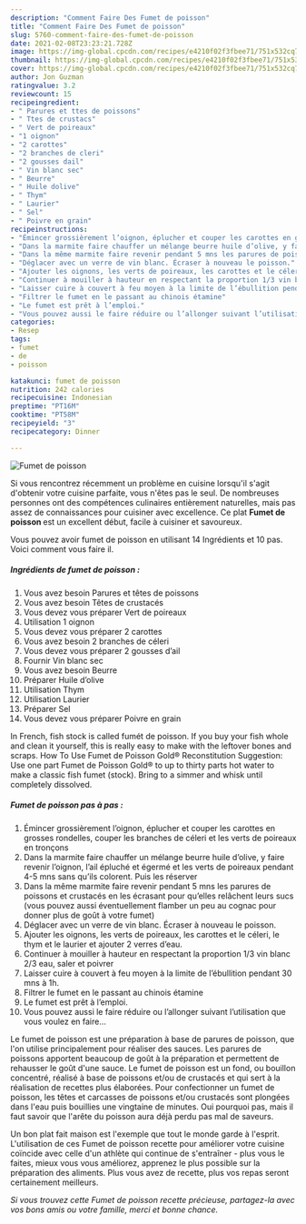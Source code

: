 ```yaml
---
description: "Comment Faire Des Fumet de poisson"
title: "Comment Faire Des Fumet de poisson"
slug: 5760-comment-faire-des-fumet-de-poisson
date: 2021-02-08T23:23:21.728Z
image: https://img-global.cpcdn.com/recipes/e4210f02f3fbee71/751x532cq70/fumet-de-poisson-photo-principale-de-la-recette.jpg
thumbnail: https://img-global.cpcdn.com/recipes/e4210f02f3fbee71/751x532cq70/fumet-de-poisson-photo-principale-de-la-recette.jpg
cover: https://img-global.cpcdn.com/recipes/e4210f02f3fbee71/751x532cq70/fumet-de-poisson-photo-principale-de-la-recette.jpg
author: Jon Guzman
ratingvalue: 3.2
reviewcount: 15
recipeingredient:
- " Parures et ttes de poissons"
- " Ttes de crustacs"
- " Vert de poireaux"
- "1 oignon"
- "2 carottes"
- "2 branches de cleri"
- "2 gousses dail"
- " Vin blanc sec"
- " Beurre"
- " Huile dolive"
- " Thym"
- " Laurier"
- " Sel"
- " Poivre en grain"
recipeinstructions:
- "Émincer grossièrement l’oignon, éplucher et couper les carottes en grosses rondelles, couper les branches de céleri et les verts de poireaux en tronçons"
- "Dans la marmite faire chauffer un mélange beurre huile d’olive, y faire revenir l’oignon, l’ail épluché et égermé et les verts de poireaux pendant 4-5 mns sans qu’ils colorent. Puis les réserver"
- "Dans la même marmite faire revenir pendant 5 mns les parures de poissons et crustacés en les écrasant pour qu’elles relâchent leurs sucs (vous pouvez aussi éventuellement flamber un peu au cognac pour donner plus de goût à votre fumet)"
- "Déglacer avec un verre de vin blanc. Écraser à nouveau le poisson."
- "Ajouter les oignons, les verts de poireaux, les carottes et le céleri, le thym et le laurier et ajouter 2 verres d’eau."
- "Continuer à mouiller à hauteur en respectant la proportion 1/3 vin blanc 2/3 eau, saler et poivrer"
- "Laisser cuire à couvert à feu moyen à la limite de l’ébullition pendant 30 mns à 1h."
- "Filtrer le fumet en le passant au chinois étamine"
- "Le fumet est prêt à l’emploi."
- "Vous pouvez aussi le faire réduire ou l’allonger suivant l’utilisation que vous voulez en faire..."
categories:
- Resep
tags:
- fumet
- de
- poisson

katakunci: fumet de poisson 
nutrition: 242 calories
recipecuisine: Indonesian
preptime: "PT16M"
cooktime: "PT58M"
recipeyield: "3"
recipecategory: Dinner

---
```



![Fumet de poisson](https://img-global.cpcdn.com/recipes/e4210f02f3fbee71/751x532cq70/fumet-de-poisson-photo-principale-de-la-recette.jpg)

Si vous rencontrez récemment un problème en cuisine lorsqu'il s'agit d'obtenir votre cuisine parfaite, vous n'êtes pas le seul. De nombreuses personnes ont des compétences culinaires entièrement naturelles, mais pas assez de connaissances pour cuisiner avec excellence. Ce plat <strong> Fumet de poisson </strong> est un excellent début, facile à cuisiner et savoureux.

<!--inarticleads1-->

Vous pouvez avoir fumet de poisson en utilisant 14 Ingrédients et 10 pas. Voici comment vous faire il.

##### Ingrédients de fumet de poisson :

1. Vous avez besoin  Parures et têtes de poissons
1. Vous avez besoin  Têtes de crustacés
1. Vous devez vous préparer  Vert de poireaux
1. Utilisation 1 oignon
1. Vous devez vous préparer 2 carottes
1. Vous avez besoin 2 branches de céleri
1. Vous devez vous préparer 2 gousses d’ail
1. Fournir  Vin blanc sec
1. Vous avez besoin  Beurre
1. Préparer  Huile d’olive
1. Utilisation  Thym
1. Utilisation  Laurier
1. Préparer  Sel
1. Vous devez vous préparer  Poivre en grain


In French, fish stock is called fumét de poisson. If you buy your fish whole and clean it yourself, this is really easy to make with the leftover bones and scraps. How To Use Fumet de Poisson Gold® Reconstitution Suggestion: Use one part Fumet de Poisson Gold® to up to thirty parts hot water to make a classic fish fumet (stock). Bring to a simmer and whisk until completely dissolved. 

<!--inarticleads2-->

##### Fumet de poisson pas à pas :

1. Émincer grossièrement l’oignon, éplucher et couper les carottes en grosses rondelles, couper les branches de céleri et les verts de poireaux en tronçons
1. Dans la marmite faire chauffer un mélange beurre huile d’olive, y faire revenir l’oignon, l’ail épluché et égermé et les verts de poireaux pendant 4-5 mns sans qu’ils colorent. Puis les réserver
1. Dans la même marmite faire revenir pendant 5 mns les parures de poissons et crustacés en les écrasant pour qu’elles relâchent leurs sucs (vous pouvez aussi éventuellement flamber un peu au cognac pour donner plus de goût à votre fumet)
1. Déglacer avec un verre de vin blanc. Écraser à nouveau le poisson.
1. Ajouter les oignons, les verts de poireaux, les carottes et le céleri, le thym et le laurier et ajouter 2 verres d’eau.
1. Continuer à mouiller à hauteur en respectant la proportion 1/3 vin blanc 2/3 eau, saler et poivrer
1. Laisser cuire à couvert à feu moyen à la limite de l’ébullition pendant 30 mns à 1h.
1. Filtrer le fumet en le passant au chinois étamine
1. Le fumet est prêt à l’emploi.
1. Vous pouvez aussi le faire réduire ou l’allonger suivant l’utilisation que vous voulez en faire...


Le fumet de poisson est une préparation à base de parures de poisson, que l&#39;on utilise principalement pour réaliser des sauces. Les parures de poissons apportent beaucoup de goût à la préparation et permettent de rehausser le goût d&#39;une sauce. Le fumet de poisson est un fond, ou bouillon concentré, réalisé à base de poissons et/ou de crustacés et qui sert à la réalisation de recettes plus élaborées. Pour confectionner un fumet de poisson, les têtes et carcasses de poissons et/ou crustacés sont plongées dans l&#39;eau puis bouillies une vingtaine de minutes. Oui pourquoi pas, mais il faut savoir que l&#39;arête du poisson aura déjà perdu pas mal de saveurs. 

<!--inarticleads1-->

<p>
Un bon plat fait maison est l'exemple que tout le monde garde à l'esprit. L'utilisation de ces Fumet de poisson recette pour améliorer votre cuisine coïncide avec celle d'un athlète qui continue de s'entraîner - plus vous le faites, mieux vous vous améliorez, apprenez le plus possible sur la préparation des aliments. Plus vous avez de recette, plus vos repas seront certainement meilleurs.
</p>

<p>
<i>Si vous trouvez cette Fumet de poisson recette précieuse, partagez-la avec vos bons amis ou votre famille, merci et bonne chance.</i>
</p>
